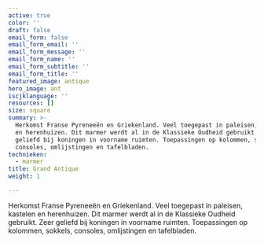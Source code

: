```yaml
---
active: true
color: ''
draft: false
email_form: false
email_form_email: ''
email_form_message: ''
email_form_name: ''
email_form_subtitle: ''
email_form_title: ''
featured_image: antique
hero_image: ant
iscjklanguage: ''
resources: []
size: square
summary: >-
  Herkomst Franse Pyreneeën en Griekenland. Veel toegepast in paleisen, kastelen
  en herenhuizen. Dit marmer werdt al in de Klassieke Oudheid gebruikt. Zeer
  geliefd bij koningen in voorname ruimten. Toepassingen op kolommen, sokkels,
  consoles, omlijstingen en tafelbladen.
technieken:
  - marmer
title: Grand Antique
weight: 1

---
```


Herkomst Franse Pyreneeën en Griekenland. Veel toegepast in paleisen, kastelen en herenhuizen. Dit marmer werdt al in de Klassieke Oudheid gebruikt. Zeer geliefd bij koningen in voorname ruimten. Toepassingen op kolommen, sokkels, consoles, omlijstingen en tafelbladen.